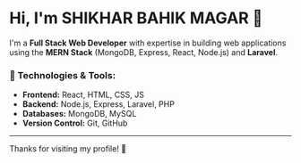 # Hi, I'm SHIKHAR BAHIK MAGAR 👋

I'm a **Full Stack Web Developer** with expertise in building web applications using the **MERN Stack** (MongoDB, Express, React, Node.js) and **Laravel**.

### 🚀 Technologies & Tools:
- **Frontend:** React, HTML, CSS, JS
- **Backend:** Node.js, Express, Laravel, PHP
- **Databases:** MongoDB, MySQL
- **Version Control:** Git, GitHub

---

Thanks for visiting my profile! 🌟
